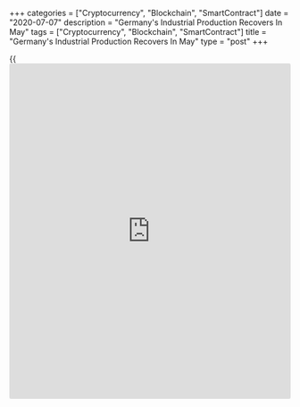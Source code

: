 +++
categories = ["Cryptocurrency", "Blockchain", "SmartContract"]
date = "2020-07-07"
description = "Germany's Industrial Production Recovers In May"
tags = ["Cryptocurrency", "Blockchain", "SmartContract"]
title = "Germany's Industrial Production Recovers In May"
type = "post"
+++

{{<iframe id="large-banner" src="https://www.bounty.group/#slide=20.0" width="100%" height="600" scrolling="no" style="border: 0px solid rgb(216, 221, 230); border-radius: 3px;">}}

Germany's industrial production recovered in May, helped by an easing of
lockdown measures, Destatis reported Tuesday.

Industrial output grew 7.8 percent on a monthly basis in May, in
contrast to a revised 17.5 percent fall in April. Production was
forecast to grow 10 percent in May.

On a yearly basis, industrial production declined 19.3 percent versus a
revised 25 percent decrease in April.

Excluding energy and construction, industrial production was up 10.3
percent in May. Energy production gained 1.7 percent in May and
construction output grew 0.5 percent.

Destatis said the production in the automotive industry increased
markedly in May, after a very low level in April 2020. However, it was
still by just under 50 percent lower than in February 2020.

For comments and feedback [contact](https://www.playgroundfx.com/contact/): editorial@rtt[news](https://www.letsplayfx.com/blog/forex-news-website/).com

[Economic News][1]

 **What parts of the world are seeing the best (and worst) economic
performances lately? Click[here][2] to check out our [Econ Scorecard][2]
and find out! See up-to-the-moment [ranking](https://www.playgroundfx.com/blog/crypto-exchange-ranking/)s for the best and worst
performers in [GDP][3], [unemployment rate][4], [inflation][5] and much
more.**

   1. www.rtt[news](https://www.letsplayfx.com/blog/forex-news-website/).com/Content/EconomicNews.aspx
   2. www.rtt[news](https://www.letsplayfx.com/blog/forex-news-website/).com/economic-scorecard/world-rank/industrial-production/highest-performance.aspx
   3. www.rtt[news](https://www.letsplayfx.com/blog/forex-news-website/).com/economic-scorecard/world-rank/GDP/highest-performance.aspx
   4. www.rtt[news](https://www.letsplayfx.com/blog/forex-news-website/).com/economic-scorecard/world-rank/unemployment-rate/lowest-performance.aspx
   5. www.rtt[news](https://www.letsplayfx.com/blog/forex-news-website/).com/economic-scorecard/world-rank/CPI/highest-performance.aspx